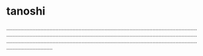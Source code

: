 # tanoshi
..................................................................................................................................................................................................................................................................................................................................................................................................................